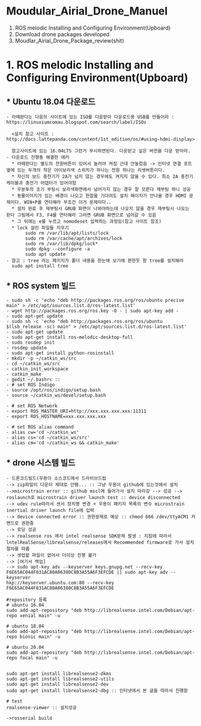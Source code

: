 Moudular_Airial_Drone_Manuel
============================

1. ROS melodic Installing and Configuring Environment(Upboard) 
2. Download drone packages developed
3. Moudlar_Airial_Drone_Package_review(shit)


# 1. ROS melodic Installing and Configuring Environment(Upboard) 
  
 ## * Ubuntu 18.04 다운로드
 
    - 라떼판다는 다음의 사이트에 있는 ISO를 다운받아 다운로드용 USB를 만들어라 : https://linuxiumcomau.blogspot.com/search/label/ISOs
      
      <설치 참고 사이트 : http://docs.lattepanda.com/content/1st_edition/os/#using-hdmi-display>
      
      참고사이트에 있는 16.04LTS 그런거 무시하면된다. 다운받고 싶은 버전을 다운 받아라.
    - 다운로드 진행중 해결한 에러
      * 라떼판다는 별도의 전원버튼이 있어서 눌러야 켜짐 근데 안눌렀음 -> 인터넷 연결 포트 옆에 있는 두개의 작은 아이보리색 스위치가 하나는 전원 하나는 리셋버튼이다.
      * 자신의 보드 충전기가 2A가 넘지 않는 경우에도 켜지지 않을 수 있다. 최소 2A 충전기 케이블과 충전기 어댑터가 있어야함 
      * 우분투의 초기 부팅시 보라색화면에서 넘어가지 않는 경우 잘 모른다 재부팅 하니 성공
      * 동물이미지가 있는 배경이 나오고 한참을 기다려도 설치 페이지가 안나올 경우 HDMI 문제이다. WIN+P를 연타해라 무조건 이거 문제이다.. 
      * 설치 완료 후 재부팅시 GRUB 화면이 나와야하는데 나오지 않을 경우 재부팅시 나오는 판다 그림에서 F3, F4를 연타해라 그러면 GRUB 화면으로 넘어갈 수 있음 
      * 그 뒤에는 e를 누르고 nomodeset 입력하는 과정임(참고 사이트 참조)
      * lock 걸린 파일들 지우기
           sudo rm /var/lib/apt/lists/lock
           sudo rm /var/cache/apt/archives/lock
           sudo rm /var/lib/dpkg/lock*
           sudo dpkg --configure -a
           sudo apt update
    - 참고 : tree 라는 패키지가 폴더 내용을 한눈에 보기에 편한듯 함 tree를 설치해라 
      sudo apt install tree
      
 ## * ROS system 빌드
    
    - sudo sh -c 'echo "deb http://packages.ros.org/ros/ubuntu precise main" > /etc/apt/sources.list.d/ros-latest.list'
    - wget http://packages.ros.org/ros.key -O - | sudo apt-key add -
    - sudo apt-get update
    - sudo sh -c 'echo "deb http://packages.ros.org/ros/ubuntu $(lsb_release -sc) main" > /etc/apt/sources.list.d/ros-latest.list'
    - sudo apt-get update
    - sudo apt-get install ros-melodic-desktop-full
    - sudo rosdep init
    - rosdep update
    - sudo apt-get install python-rosinstall
    - mkdir -p ~/catkin_ws/src
    - cd ~/catkin_ws/src
    - catkin_init_workspace
    - catkin_make
    - gedit ~/.bashrc :: 
    - # set ROS Indigo
    - source /opt/ros/indigo/setup.bash
    - source ~/catkin_ws/devel/setup.bash

    - # set ROS Network
    - export ROS_MASTER_URI=http://xxx.xxx.xxx.xxx:11311
    - export ROS_HOSTNAME=xxx.xxx.xxx.xxx

    - # set ROS alias command
    - alias cw='cd ~/catkin_ws'
    - alias cs='cd ~/catkin_ws/src'
    - alias cm='cd ~/catkin_ws && catkin_make'

 ## * drone 시스템 빌드
    
    - 드론코드빌드(우용이 소스코드에서 드라이브드랍
    --> zip파일이 다운이 제대로 안됌... :: 그냥 우용이 github에 있는것에서 설치 
    -->microstrain error :: github mscl에 들어가서 설치 따라감 --> 성공 --> roslaunch로 microstrain driver launch test :: device disconnected 
    --> udev rule따라서 센서 장치명 변경 + 우용이 패키지 목록의 변수 microstrain inertial driver launch file에 입력 
    --> device connected error :: 권한문제로 예상 :: chmod 666 /dev/ttyACM1 커맨드로 권한줌 
    --> 로딩 성공 
    --> realsense ros 에서 intel realsense SDK문제 발생 : 지침에 따라서 lntelRealSense/librealsense/releases에서 Recommended firmware로 가서 설치 절차를 따름
    --> 셋업할 파일이 없어서 더이상 진행 불가
    --> [여기서 백업]
    --> sudo apt-key adv --keyserver keys.gnupg.net --recv-key F6E65AC044F831AC80A06380C8B3A55A6F3EFCDE || sudo apt-key adv --keyserver
    hkp://keyserver.ubuntu.com:80 --recv-key F6E65AC044F831AC80A06380C8B3A55A6F3EFCDE

    #repository 등록
    # ubuntu 16.04
    sudo add-apt-repository "deb http://librealsense.intel.com/Debian/apt-repo xenial main" -u

    # ubuntu 18.04
    sudo add-apt-repository "deb http://librealsense.intel.com/Debian/apt-repo bionic main" -u

    # ubuntu 20.04
    sudo add-apt-repository "deb http://librealsense.intel.com/Debian/apt-repo focal main" -u


    sudo apt-get install librealsense2-dkms
    sudo apt-get install librealsense2-utils
    sudo apt-get install librealsense2-dev
    sudo apt-get install librealsense2-dbg :: 인터넷에서 본 글을 따라서 진행함

    # test
    realsense-viewer :: 설치성공	
    
    ->rosserial build
